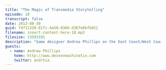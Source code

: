 ```yaml
---
title: "The Magic of Transmedia Storytelling"
episode: 18
transcript: false
date: 2013-08-30
guid: fd711320-81fc-4a50-9366-d367e6bfb021
filename: insert-content-here-18.mp3
filesize: 13593191
description: "Game designer Andrea Phillips on the East Coast/West Coast marketing divide, and the field of Transmedia Storytelling."
guests: 
  - name: Andrew Phillips
    home: http://www.deusexmachinatio.com
    twitter: andrhia
---
```

